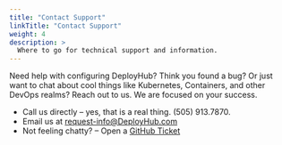 ```yaml
---
title: "Contact Support"
linkTitle: "Contact Support"
weight: 4
description: >
  Where to go for technical support and information.
---
```


Need help with configuring DeployHub? Think you found a bug? Or just want to chat about cool things like Kubernetes, Containers, and other DevOps realms? Reach out to us. We are focused on your success.

- Call us directly – yes, that is a real thing. (505) 913.7870.
- Email us at [request-info@DeployHub.com](mailto:request-info@DeployHub.com)
- Not feeling chatty? – Open a [GitHub Ticket](https://github.com/ortelius/ortelius/issues)
